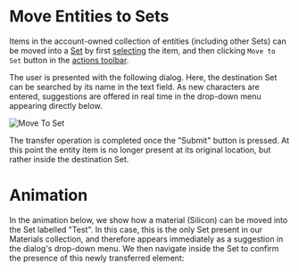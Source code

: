 # Move Entities to Sets

Items in the account-owned collection of entities (including other Sets) can be moved into a [Set](../sets.md) by first [selecting](select.md) the item, and then clicking `Move to Set` button <i class="zmdi zmdi-square-right zmdi-hc-border"></i> in the [actions toolbar](/entities-general/ui/explorer.md#actions-toolbar). 

The user is presented with the following dialog. Here, the destination Set can be searched by its name in the text field. As new characters are entered, suggestions are offered in real time in the drop-down menu appearing directly below.

![Move To Set](/images/move-to-set.png "Move To Set")

The transfer operation is completed once the "Submit" button is pressed. At this point the entity item is no longer present at its original location, but rather inside the  destination Set. 

# Animation

In the animation below, we show how a material (Silicon) can be moved into the Set labelled "Test". In this case, this is the only Set present in our Materials collection, and therefore appears immediately as a suggestion in the dialog's drop-down menu. We then navigate inside the Set to confirm the presence of this newly transferred element:

<img data-gifffer="/images/Set-transfer-example.gif" />
